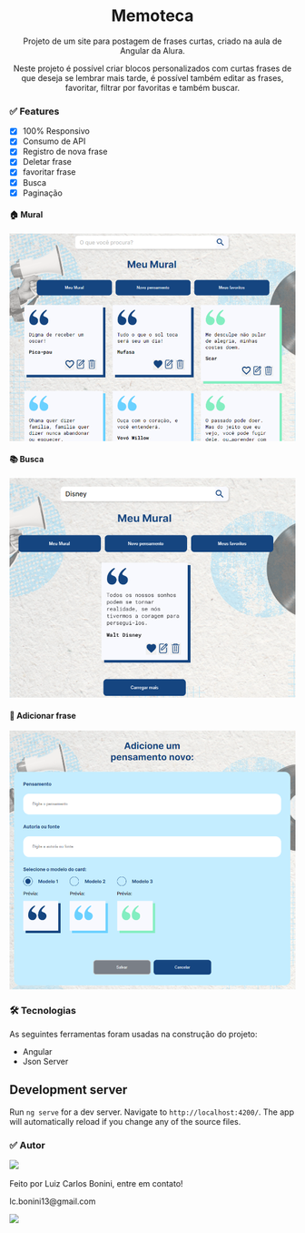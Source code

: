 <h1 align="center">Memoteca</a>
</h1>

<p align="center">Projeto de um site para postagem de frases curtas, criado na aula de Angular da Alura.</p>
<p align="center">Neste projeto é possível criar blocos personalizados com curtas frases de que deseja se lembrar mais tarde, é possível também editar as frases, favoritar, filtrar por favoritas e também buscar.</p>


### ✅ Features

- [x] 100% Responsivo
- [x] Consumo de API
- [x] Registro de nova frase
- [x] Deletar frase
- [x] favoritar frase
- [x] Busca
- [x] Paginação

#### 🏠 Mural

![Início](https://github.com/LuizCBonini/Alura-Memoteca/blob/main/src/assets/Imgs/mural.png)

#### 📚 Busca

![Busca](https://github.com/LuizCBonini/Alura-Memoteca/blob/main/src/assets/Imgs/busca.png)

#### 📝 Adicionar frase

![Nova](https://github.com/LuizCBonini/Alura-Memoteca/blob/main/src/assets/Imgs/novo.png)

</div>

### 🛠 Tecnologias

As seguintes ferramentas foram usadas na construção do projeto:

- Angular
- Json Server


## Development server

Run `ng serve` for a dev server. Navigate to `http://localhost:4200/`. The app will automatically reload if you change any of the source files.


### ✅ Autor

<img src="https://github.com/LuizCBonini.png" width="100px;"/>


Feito por Luiz Carlos Bonini, entre em contato!
<div>
  <p>lc.bonini13@gmail.com</p>
    <a href="https://www.linkedin.com/in/dev-luiz-carlos/" target="_blank"><img src="https://img.shields.io/badge/-LinkedIn-%230077B5?style=for-the-badge&logo=linkedin&logoColor=white" target="_blank"></a> 
 </div>
